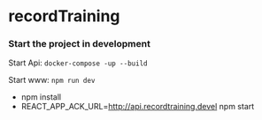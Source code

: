 # recordTraining


### Start the project in development

Start Api: `docker-compose -up --build`

Start www: `npm run dev`
 - npm install
 - REACT_APP_ACK_URL=http://api.recordtraining.devel npm start